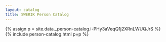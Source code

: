 ```yaml
---
layout: catalog
title: SWERIK Person Catalog
---
```

{% assign p = site.data._person-catalog.i-PHy3aVeqQ1j2XRnLWUQJrS %}
{% include person-catalog.html p=p %}

